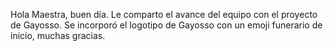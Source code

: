 Hola Maestra, buen día. Le comparto el avance del equipo con el proyecto de Gayosso. Se incorporó el logotipo de Gayosso con un emoji funerario de inicio, muchas gracias.
